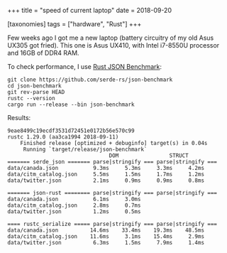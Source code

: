 +++
title = "speed of current laptop"
date = 2018-09-20

[taxonomies]
tags = ["hardware", "Rust"]
+++

Few weeks ago I got me a new laptop (battery circuitry of my old Asus
UX305 got fried).  This one is Asus UX410, with Intel i7-8550U
processor and 16GB of DDR4 RAM.

To check performance, I use [Rust JSON Benchmark]:

```
git clone https://github.com/serde-rs/json-benchmark
cd json-benchmark
git rev-parse HEAD
rustc --version
cargo run --release --bin json-benchmark
```

Results:

```
9eae8499c19ecdf3531d72451e0172b56e570c99
rustc 1.29.0 (aa3ca1994 2018-09-11)
    Finished release [optimized + debuginfo] target(s) in 0.04s
     Running `target/release/json-benchmark`
                                DOM                STRUCT
======= serde_json ======= parse|stringify === parse|stringify ===
data/canada.json           9.3ms     5.3ms     3.3ms     4.2ms
data/citm_catalog.json     5.5ms     1.5ms     1.7ms     1.2ms
data/twitter.json          2.1ms     0.9ms     0.9ms     0.8ms

======= json-rust ======== parse|stringify === parse|stringify ===
data/canada.json           6.1ms     3.0ms
data/citm_catalog.json     2.8ms     0.7ms
data/twitter.json          1.2ms     0.5ms

==== rustc_serialize ===== parse|stringify === parse|stringify ===
data/canada.json          14.6ms    33.4ms    19.3ms    48.5ms
data/citm_catalog.json    11.6ms     3.1ms    15.4ms     2.9ms
data/twitter.json          6.3ms     1.5ms     7.9ms     1.4ms
```

[Rust JSON Benchmark]: https://github.com/serde-rs/json-benchmark
